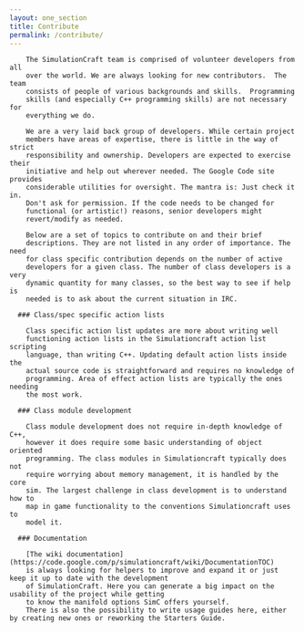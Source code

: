 ```yaml
---
layout: one_section
title: Contribute
permalink: /contribute/
---
```

        The SimulationCraft team is comprised of volunteer developers from all
        over the world. We are always looking for new contributors.  The team
        consists of people of various backgrounds and skills.  Programming
        skills (and especially C++ programming skills) are not necessary for
        everything we do.
        
        We are a very laid back group of developers. While certain project
        members have areas of expertise, there is little in the way of strict
        responsibility and ownership. Developers are expected to exercise their
        initiative and help out wherever needed. The Google Code site provides
        considerable utilities for oversight. The mantra is: Just check it in.
        Don't ask for permission. If the code needs to be changed for
        functional (or artistic!) reasons, senior developers might
        revert/modify as needed.
        
        Below are a set of topics to contribute on and their brief
        descriptions. They are not listed in any order of importance. The need
        for class specific contribution depends on the number of active
        developers for a given class. The number of class developers is a very
        dynamic quantity for many classes, so the best way to see if help is
        needed is to ask about the current situation in IRC.
        
      ### Class/spec specific action lists
      
        Class specific action list updates are more about writing well
        functioning action lists in the Simulationcraft action list scripting
        language, than writing C++. Updating default action lists inside the
        actual source code is straightforward and requires no knowledge of
        programming. Area of effect action lists are typically the ones needing
        the most work.
        
      ### Class module development
      
        Class module development does not require in-depth knowledge of C++,
        however it does require some basic understanding of object oriented
        programming. The class modules in Simulationcraft typically does not
        require worrying about memory management, it is handled by the core
        sim. The largest challenge in class development is to understand how to
        map in game functionality to the conventions Simulationcraft uses to
        model it.
        
      ### Documentation
      
        [The wiki documentation](https://code.google.com/p/simulationcraft/wiki/DocumentationTOC)
        is always looking for helpers to improve and expand it or just keep it up to date with the development
        of SimulationCraft. Here you can generate a big impact on the usability of the project while getting
        to know the manifold options SimC offers yourself.
        There is also the possibility to write usage guides here, either by creating new ones or reworking the Starters Guide.   
